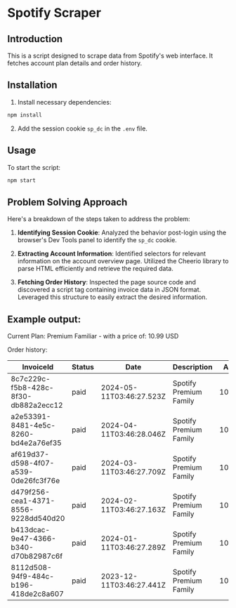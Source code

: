 # Spotify Scraper

## Introduction

This is a script designed to scrape data from Spotify's web interface. It fetches account plan details and order history.

## Installation

1. Install necessary dependencies:

```bash
npm install
```

2. Add the session cookie `sp_dc` in the `.env` file.

## Usage

To start the script:
```bash
npm start
```

## Problem Solving Approach

Here's a breakdown of the steps taken to address the problem:

1. **Identifying Session Cookie**: Analyzed the behavior post-login using the browser's Dev Tools panel to identify the `sp_dc` cookie.

2. **Extracting Account Information**: Identified selectors for relevant information on the account overview page. Utilized the Cheerio library to parse HTML efficiently and retrieve the required data.

3. **Fetching Order History**: Inspected the page source code and discovered a script tag containing invoice data in JSON format. Leveraged this structure to easily extract the desired information.

## Example output:

Current Plan: Premium Familiar - with a price of: 10.99 USD

Order history:

|              InvoiceId              | Status |           Date           |       Description      |   Amount   |
|-------------------------------------|--------|--------------------------|------------------------|------------|
| 8c7c229c-f5b8-428c-8f30-db882a2ecc12 | paid   | 2024-05-11T03:46:27.523Z | Spotify Premium Family | 10.99USD   |
| a2e53391-8481-4e5c-8260-bd4e2a76ef35 | paid   | 2024-04-11T03:46:28.046Z | Spotify Premium Family | 10.99USD   |
| af619d37-d598-4f07-a539-0de26fc3f76e | paid   | 2024-03-11T03:46:27.709Z | Spotify Premium Family | 10.99USD   |
| d479f256-cea1-4371-8556-9228dd540d20 | paid   | 2024-02-11T03:46:27.163Z | Spotify Premium Family | 10.99USD   |
| b413dcac-9e47-4366-b340-d70b82987c6f | paid   | 2024-01-11T03:46:27.289Z | Spotify Premium Family | 10.99USD   |
| 8112d508-94f9-484c-b196-418de2c8a607 | paid   | 2023-12-11T03:46:27.441Z | Spotify Premium Family | 10.99USD   |
